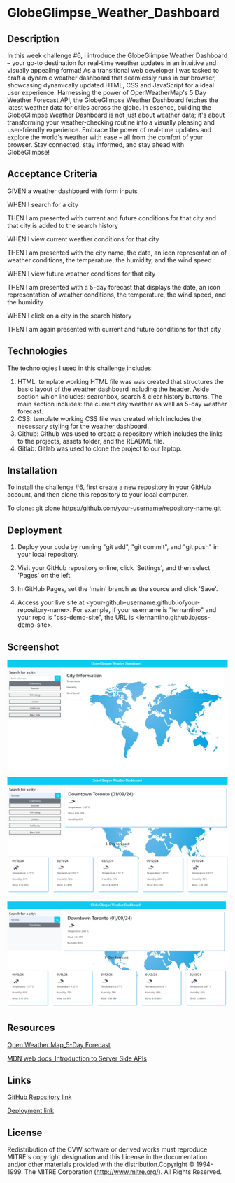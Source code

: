 # GlobeGlimpse_Weather_Dashboard

## Description
In this week challenge #6, I introduce the GlobeGlimpse Weather Dashboard – your go-to destination for real-time weather updates in an intuitive and visually appealing format! As a transitional web developer I was tasked to craft a dynamic weather dashboard that seamlessly runs in our browser, showcasing dynamically updated HTML, CSS and JavaScript for a ideal user experience. Harnessing the power of OpenWeatherMap's 5 Day Weather Forecast API, the GlobeGlimpse Weather Dashboard fetches the latest weather data for cities across the globe. In essence, building the GlobeGlimpse Weather Dashboard is not just about weather data; it's about transforming your weather-checking routine into a visually pleasing and user-friendly experience. Embrace the power of real-time updates and explore the world's weather with ease – all from the comfort of your browser. Stay connected, stay informed, and stay ahead with GlobeGlimpse!

## Acceptance Criteria
GIVEN a weather dashboard with form inputs

WHEN I search for a city

THEN I am presented with current and future conditions for that city and that city is added to the search history

WHEN I view current weather conditions for that city

THEN I am presented with the city name, the date, an icon representation of weather conditions, the temperature, the humidity, and the wind speed

WHEN I view future weather conditions for that city

THEN I am presented with a 5-day forecast that displays the date, an icon representation of weather conditions, the temperature, the wind speed, and the humidity

WHEN I click on a city in the search history

THEN I am again presented with current and future conditions for that city

## Technologies
The technologies I used in this challenge includes:
1. HTML: template working HTML file was  was created that structures the basic layout of the weather dashboard including the header, Aside section which includes: searchbox, search & clear history buttons. The main section includes: the current day weather as well as 5-day weather forecast. 
2. CSS: template working CSS file was created which includes the necessary styling for the weather dashboard.
3. Github: Github was used to create a repository which includes the links to the projects, assets folder, and the README file.
4. Gitlab: Gitlab was used to clone the project to our laptop.

## Installation

To install the challenge #6, first create a new repository in your GitHub account, and then clone this repository to your local computer.

To clone: git clone https://github.com/your-username/repository-name.git

## Deployment

1. Deploy your code by running "git add", "git commit", and "git push" in your local repository.

2. Visit your GitHub repository online, click 'Settings', and then select 'Pages' on the left.

3. In GitHub Pages, set the 'main' branch as the source and click 'Save'.

4. Access your live site at <your-github-username.github.io/your-repository-name>. For example, if your username is "lernantino" and your repo is "css-demo-site", the URL is <lernantino.github.io/css-demo-site>.

## Screenshot

 ![Weather Dashboard First](Assets/images/img_1.jpeg)    

 ![Weather Dashboard Second](Assets/images/img_2.jpeg)  

 ![Weather Dashboard Third](Assets/images/img_3.jpeg)  
 

## Resources
[Open Weather Map_5-Day Forecast ](https://openweathermap.org/forecast5)

[MDN web docs_Introduction to Server Side APIs](https://developer.mozilla.org/en-US/docs/Learn/Server-side/First_steps/Introduction)

## Links

[GitHub Repository link]()

[Deployment link]()

## License

Redistribution of the CVW software or derived works must reproduce MITRE's copyright designation and this License in the documentation and/or other materials provided with the distribution.Copyright © 1994-1999. The MITRE Corporation (http://www.mitre.org/). All Rights Reserved.
